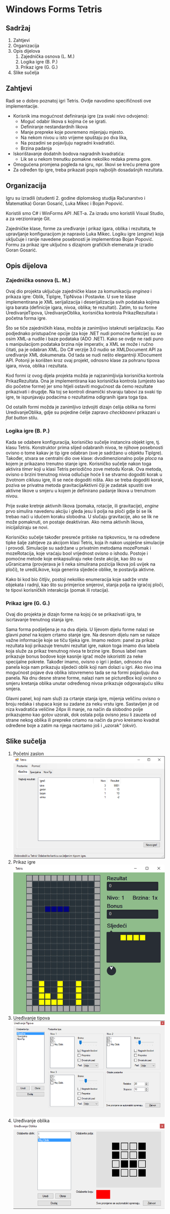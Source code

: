 # Windows Forms Tetris


## Sadržaj
 1. Zahtjevi
 2. Organizacija
 3. Opis dijelova
 	1. Zajednička osnova (L. M.)
 	2. Logika igre (B. P.)
 	3. Prikaz igre (G. G.)
 4. Slike sučelja


## Zahtjevi
Radi se o dobro poznatoj igri Tetris. Ovdje navodimo specifičnosti ove implementacije.

 * Korisnik ima mogućnost definiranja igre (za svaki nivo odvojeno):
   * Moguć odabir likova s kojima će se igrati.
   * Definiranje nestandardnih likova 
   * Manje prepreke koje povremeno mijenjaju mjesto. 
   * Na nekom nivou u isto vrijeme spuštaju po dva lika,
   * Na pozadini se pojavljuju nagradni kvadratići. 
   * Brzina padanja
 * Iskorištavanje dodatnih bodova nagradnih kvadratića:
   * Lik se u nekom trenutku pomakne nekoliko redaka prema gore.
 * Omogućena promjena pogleda na igru, npr. likovi se kreću prema gore
 * Za određen tip igre, treba prikazati popis najboljih dosadašnjih rezultata.

## Organizacija

Igru su izradili (studenti 2. godine diplomskog studija Računarstvo i Matematika) Goran Gosarić, Luka Mikec i Bojan Popović. 

Koristili smo C# i WinForms API .NET-a. Za izradu smo koristili Visual Studio, a za verzioniranje Git. 

Zajedničke klase, forme za uređivanje i prikaz igara, oblika i rezultata, te upravljanje konfiguracijom je napravio Luka Mikec. 
Logiku igre (*engine*) koja uključuje i ranije navedene posebnosti je implementirao Bojan Popović. Formu za prikaz igre uključno s dizajnom grafičkih elemenata je izradio Goran Gosarić.


## Opis dijelova

### Zajednička osnova (L. M.)
Ovaj dio projekta uključuje zajedničke klase za komunikaciju *enginea* i prikaza igre: Oblik, TipIgre, TipNivoa i Postavke. U sve te klase implementirana je XML serijalizacija i deserijalizacija svih podataka kojima igra barata (definicije igara, nivoa, oblika; te rezultati). Zatim, to su forme UredivanjeTipova, UredivanjeOblika, korisnička kontrola PrikazRezultata i početna forma igre. 

Što se tiče zajedničkih klasa, možda je zanimljivo istaknuti serijalizaciju. Kao podjednako pristupačne opcije (za koje .NET nudi pomoćne funkcije) su se osim XML-a nudile i baze podataka (ADO .NET). Kako se ovdje ne radi puno s manipulacijom podataka brzina nije imperativ, a XML se može i ručno čitati, pa je odabran XML. Do C# verzije 3.0 nudio se XMLDocument API za uređivanje XML dokumenata. Od tada se nudi nešto elegantniji XDocument API. Potonji je korišten kroz ovaj projekt, odnosno klase za pohranu tipova igara, nivoa, oblika i rezultata.

Kod formi iz ovog dijela projekta možda je najzanimljivija korisnička kontrola PrikazRezultata. Ona je implementirana kao korisnička kontrola (umjesto kao dio početne forme) jer smo htjeli ostaviti mogućnost da ćemo rezultate prikazivati i drugdje. Na toj se kontroli dinamički stvaraju tabovi za svaki tip igre, te ispunjavaju podacima o rezultatima odigranih igara toga tipa.

Od ostalih formi možda je zanimljivo izdvojiti dizajn ćelija oblika na formi UredivanjeOblika, gdje su pojedine ćelije zapravo *checkboxevi* prikazani u *flat button* stilu.

### Logika igre (B. P.)

Kada se odabere konfiguracija, korisničko sučelje instancira objekt igre, tj. klasu Tetris. Konstruktor prima slijed odabranih nivoa, te njihove posebnosti ovisno o tome kakav je tip igre odabran (sve je sadržano u objektu TipIgre). Također, stvara se centralni dio ove klase: dvodimenzionalno polje *ploca* na kojem je prikazano trenutno stanje igre. Korisničko sučelje nakon toga aktivira *timer* koji u klasi Tetris periodično zove metodu Korak. Ova metoda, ovisno o brzini trenutnog nivoa odlučuje hoće li se stvarno dogoditi korak u životnom ciklusu igre, ili se neće dogoditi ništa. Ako se treba dogoditi korak, poziva se privatna metoda gravitacijaAktivni čiji je zadatak spustiti sve aktivne likove u smjeru u kojem je definirano padanje likova u trenutnom nivou.

Prije svake kretnje aktivnih likova (pomaka, rotacije, ili gravitacije), *engine* prvo simulira navedenu akciju i gleda jesu li polja na ploči gdje bi se lik trebao naći u idućem koraku slobodna. U slučaju gravitacije, ako se lik ne može pomaknuti, on postaje deaktiviran. Ako nema aktivnih likova, inicijaliziraju se novi.

Korisničko sučelje također presreće pritiske na tipkovnicu, te na određene tipke šalje zahtjeve za akcijom klasi Tetris, koja ih nakon uspješne simulacije i provodi. Simulacije su sadržane u privatnim metodama mozePomak i mozeRotacija, koje vraćaju bool vrijednost ovisno o ishodu. Postoje i pomoćne metode koje enkapsuliraju neke česte akcije, kao što su uGranicama (provjerava je li neka simulirana pozicija likova još uvijek na ploči), te urediLikove, koja generira sljedeće oblike, te postavlja aktivne.

Kako bi kod bio čitljiv, postoji nekoliko enumeracija koje sadrže vrste objekata i radnji, kao što su primjerice smjerovi, stanja polja na igraćoj ploči, te tipovi korisničkih interakcija (pomak ili rotacija). 

### Prikaz igre (G. G.)

Ovaj dio projekta je dizajn forme na kojoj će se prikazivati igra, te iscrtavanje trenutnog stanja igre.

Sama forma podijeljena je na dva dijela. U lijevom dijelu forme nalazi se glavni *panel* na kojem crtamo stanje igre. Na desnom dijelu nam se nalaze važne informacije koje se tiču tijeka igre. Imamo redom: panel za prikaz rezultata koji prikazuje trenutni rezultat igre, nakon toga imamo dva labela koja služe za prikaz trenutnog nivoa te brzine igre. Bonus label nam prikazuje bonus bodove koje kasnije igrač može iskoristiti za neke specijalne pokrete. Također imamo, ovisno o igri i jedan, odnosno dva panela koja nam prikazuju sljedeći oblik koji nam dolazi u igri. Ako nivo ima mogućnost pojave dva oblika istovremeno tada se na formi pojavljuju dva panela. Na dnu desne strane forme, nalazi nam se pictureBox koji ovisno o smjeru kretanja oblika unutar određenog nivoa prikazuje odgovarajuću sliku smjera.

Glavni panel, koji nam služi za crtanje stanja igre, mijenja veličinu ovisno o broju redaka i stupaca koje su zadane za neku vrstu igre. Sastavljen je od niza kvadratića veličine 24px ili manje, na način da slobodno polje prikazujemo kao gotov uzorak, dok ostala polja ovisno jesu li zauzeta od strane nekog oblika ili prepreke crtamo na način da prvo kreiramo kvadrat određene boje a zatim na njega nacrtamo još i „uzorak“ (okvir).

## Slike sučelja
 1. Početni zaslon <br />
    ![Screenshot](/doc/pocetna.png "Screenshot")
 2. Prikaz igre <br />
    ![Screenshot](/doc/prikaz_igre.png "Screenshot")
 3. Uređivanje tipova <br />
    ![Screenshot](/doc/uredivanje_tipova.png "Screenshot")
 4. Uređivanje oblika <br />
    ![Screenshot](/doc/uredivanje_oblika.png "Screenshot")

